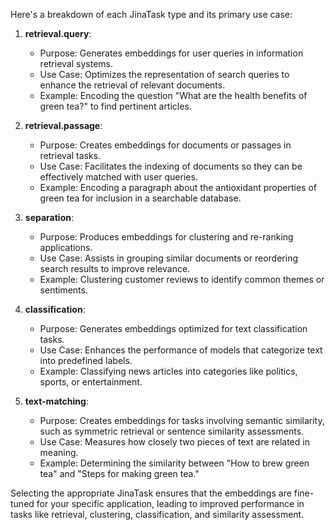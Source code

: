 Here's a breakdown of each JinaTask type and its primary use case:

1. **retrieval.query**:
   - Purpose: Generates embeddings for user queries in information retrieval systems.
   - Use Case: Optimizes the representation of search queries to enhance the retrieval of relevant documents.
   - Example: Encoding the question "What are the health benefits of green tea?" to find pertinent articles.

2. **retrieval.passage**:
   - Purpose: Creates embeddings for documents or passages in retrieval tasks.
   - Use Case: Facilitates the indexing of documents so they can be effectively matched with user queries.
   - Example: Encoding a paragraph about the antioxidant properties of green tea for inclusion in a searchable database.

3. **separation**:
   - Purpose: Produces embeddings for clustering and re-ranking applications.
   - Use Case: Assists in grouping similar documents or reordering search results to improve relevance.
   - Example: Clustering customer reviews to identify common themes or sentiments.

4. **classification**:
   - Purpose: Generates embeddings optimized for text classification tasks.
   - Use Case: Enhances the performance of models that categorize text into predefined labels.
   - Example: Classifying news articles into categories like politics, sports, or entertainment.

5. **text-matching**:
   - Purpose: Creates embeddings for tasks involving semantic similarity, such as symmetric retrieval or sentence similarity assessments.
   - Use Case: Measures how closely two pieces of text are related in meaning.
   - Example: Determining the similarity between "How to brew green tea" and "Steps for making green tea."

Selecting the appropriate JinaTask ensures that the embeddings are fine-tuned for your specific application, leading to improved performance in tasks like retrieval, clustering, classification, and similarity assessment.
